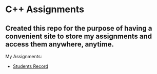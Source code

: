 # C++ Assignments

## Created this repo for the purpose of having a convenient site to store my assignments and access them anywhere, anytime.

My Assignments:
* [Students Record](https://github.com/Bondedincome/Cpp_Assignments/blob/main/Assign_1_studentRecord.cpp)

